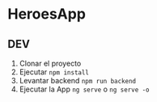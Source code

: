 # HeroesApp

## DEV

1. Clonar el proyecto
2. Ejecutar ```npm install```
3. Levantar backend ```npm run backend```
4. Ejecutar la App ```ng serve``` o ```ng serve -o```
